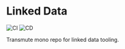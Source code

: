 # Linked Data

![CI](https://github.com/transmute-industries/linked-data/workflows/CI/badge.svg) ![CD](https://github.com/transmute-industries/linked-data/workflows/CD/badge.svg)

Transmute mono repo for linked data tooling.
